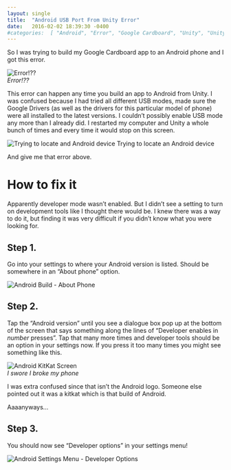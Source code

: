 ```yaml
---
layout: single
title:  "Android USB Port From Unity Error"
date:   2016-02-02 18:39:30 -0400 
#categories:  [ "Android", "Error", "Google Cardboard", "Unity", "Unity3D" ]
---
```


So I was trying to build my Google Cardboard app to an Android phone and I got this error.

![Error!??]({{site.url}}/assets/images/android_usb_port_unity_error/USB-issue.png)
<em style="display: block;">Error!??</em>

This error can happen any time you build an app to Android from Unity. I was confused because I had tried all different USB modes, made sure the Google Drivers (as well as the drivers for this particular model of phone) were all installed to the latest versions. I couldn’t possibly enable USB mode any more than I already did. I restarted my computer and Unity a whole bunch of times and every time it would stop on this screen.

![Trying to locate and Android device]({{site.url}}/assets/images/android_usb_port_unity_error/locateandroid.png)
Trying to locate an Android device

And give me that error above.

# How to fix it
Apparently developer mode wasn’t enabled. But I didn’t see a setting to turn on development tools like I thought there would be. I knew there was a way to do it, but finding it was very difficult if you didn’t know what you were looking for.

## Step 1. 
Go into your settings to where your Android version is listed. Should be somewhere in an “About phone” option.

![Android Build - About Phone]({{site.url}}/assets/images/android_usb_port_unity_error/androidbuild.png)

## Step 2. 
Tap the “Android version” until you see a dialogue box pop up at the bottom of the screen that says something along the lines of “Developer enables in *number* presses”. Tap that many more times and developer tools should be an option in your settings now. If you press it too many times you might see something like this.

![Android KitKat Screen]({{site.url}}/assets/images/android_usb_port_unity_error/androidkitkatscreen-e1454440597728.jpg)
<em style="display: block;">I swore I broke my phone</em>

I was extra confused since that isn’t the Android logo. Someone else pointed out it was a kitkat which is that build of Android.

Aaaanyways…

## Step 3. 
You should now see “Developer options” in your settings menu!

![Android Settings Menu - Developer Options]({{site.url}}/assets/images/android_usb_port_unity_error/developeroptions.png)

